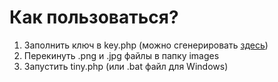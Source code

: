 # Как пользоваться?
1. Заполнить ключ в key.php (можно сгенерировать [здесь](https://tinypng.com/developers))
2. Перекинуть .png и .jpg файлы в папку images
3. Запустить tiny.php (или .bat файл для Windows)
